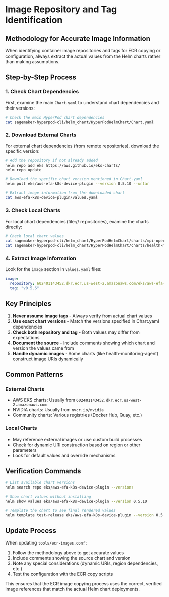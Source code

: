 # Image Repository and Tag Identification

## Methodology for Accurate Image Information

When identifying container image repositories and tags for ECR copying or configuration, always extract the actual values from the Helm charts rather than making assumptions.

## Step-by-Step Process

### 1. Check Chart Dependencies
First, examine the main `Chart.yaml` to understand chart dependencies and their versions:
```bash
# Check the main HyperPod chart dependencies
cat sagemaker-hyperpod-cli/helm_chart/HyperPodHelmChart/Chart.yaml
```

### 2. Download External Charts
For external chart dependencies (from remote repositories), download the specific version:
```bash
# Add the repository if not already added
helm repo add eks https://aws.github.io/eks-charts/
helm repo update

# Download the specific chart version mentioned in Chart.yaml
helm pull eks/aws-efa-k8s-device-plugin --version 0.5.10 --untar

# Extract image information from the downloaded chart
cat aws-efa-k8s-device-plugin/values.yaml
```

### 3. Check Local Charts
For local chart dependencies (file:// repositories), examine the charts directly:
```bash
# Check local chart values
cat sagemaker-hyperpod-cli/helm_chart/HyperPodHelmChart/charts/mpi-operator/values.yaml
cat sagemaker-hyperpod-cli/helm_chart/HyperPodHelmChart/charts/health-monitoring-agent/values.yaml
```

### 4. Extract Image Information
Look for the `image` section in `values.yaml` files:
```yaml
image:
  repository: 602401143452.dkr.ecr.us-west-2.amazonaws.com/eks/aws-efa-k8s-device-plugin
  tag: "v0.5.6"
```

## Key Principles

1. **Never assume image tags** - Always verify from actual chart values
2. **Use exact chart versions** - Match the versions specified in Chart.yaml dependencies
3. **Check both repository and tag** - Both values may differ from expectations
4. **Document the source** - Include comments showing which chart and version the values came from
5. **Handle dynamic images** - Some charts (like health-monitoring-agent) construct image URIs dynamically

## Common Patterns

### External Charts
- AWS EKS charts: Usually from `602401143452.dkr.ecr.us-west-2.amazonaws.com`
- NVIDIA charts: Usually from `nvcr.io/nvidia`
- Community charts: Various registries (Docker Hub, Quay, etc.)

### Local Charts
- May reference external images or use custom build processes
- Check for dynamic URI construction based on region or other parameters
- Look for default values and override mechanisms

## Verification Commands

```bash
# List available chart versions
helm search repo eks/aws-efa-k8s-device-plugin --versions

# Show chart values without installing
helm show values eks/aws-efa-k8s-device-plugin --version 0.5.10

# Template the chart to see final rendered values
helm template test-release eks/aws-efa-k8s-device-plugin --version 0.5.10
```

## Update Process

When updating `tools/ecr-images.conf`:
1. Follow the methodology above to get accurate values
2. Include comments showing the source chart and version
3. Note any special considerations (dynamic URIs, region dependencies, etc.)
4. Test the configuration with the ECR copy scripts

This ensures that the ECR image copying process uses the correct, verified image references that match the actual Helm chart deployments.